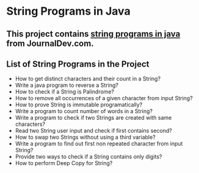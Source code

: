 # String Programs in Java

## This project contains [string programs in java](https://www.journaldev.com/20819/string-programs-in-java) from JournalDev.com.

## List of String Programs in the Project
* How to get distinct characters and their count in a String?
* Write a java program to reverse a String?
* How to check if a String is Palindrome?
* How to remove all occurrences of a given character from input String?
* How to prove String is immutable programatically?
* Write a program to count number of words in a String?
* Write a program to check if two Strings are created with same characters?
* Read two String user input and check if first contains second?
* How to swap two Strings without using a third variable?
* Write a program to find out first non repeated character from input String?
* Provide two ways to check if a String contains only digits?
* How to perform Deep Copy for String?